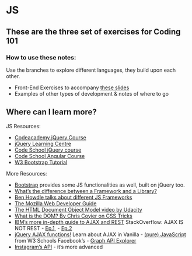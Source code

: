 # JS
## These are the three set of exercises for Coding 101

### How to use these notes:
Use the branches to explore different languages, they build upon each other.

- Front-End Exercises to accompany [these slides](https://slides.com/parisandmilo/coding101)
- Examples of other types of development & notes of where to go

## Where can I learn more?
JS Resources:
- [Codeacademy jQuery Course](http://www.codecademy.com/tracks/jquery)
- [jQuery Learning Centre](http://learn.jquery.com/)
- [Code School jQuery course](https://www.codeschool.com/courses/try-jquery)
- [Code School Angular Course](https://www.codeschool.com/courses/shaping-up-with-angular-js)
- [W3 Bootstrap Tutorial](http://www.w3schools.com/bootstrap/)

More Resources:
- [Bootstrap](http://getbootstrap.com/javascript/) provides some JS functionalities as well, built on jQuery too.
- [What’s the difference between a Framework and a Library?](http://www.programcreek.com/2011/09/what-is-the-difference-between-a-java-library-and-a-framework/)
- [Ben Howdle talks about different JS Frameworks](https://snap.hr/community/front-end/battle-of-the-javascript-frameworks-an-interview-with-ben-howdle-f49bac0e8aa8)
- [The Mozilla Web Developer Guide](https://developer.mozilla.org/en-US/Learn/Getting_started_with_the_web)
- [The HTML Document Object Model video by Udacity](https://www.youtube.com/watch?v=qjEyIpm6D_Q)
- [What is the DOM? By Chris Coyier on CSS Tricks](https://css-tricks.com/dom/)
- [IBM’s more in-depth guide to AJAX and REST](http://www.ibm.com/developerworks/library/wa-ajaxarch/)
StackOverflow: AJAX IS NOT REST - [Ep.1](http://programmers.stackexchange.com/questions/205999/when-to-use-rest-to-handle-requests-vs-using-ajax-to-handle-requests), - [Ep.2](http://stackoverflow.com/questions/7115940/difference-between-ajax-restful-rest-json-and-jsonp)
- [jQuery AJAX functions!](http://learn.jquery.com/ajax/)
Learn about AJAX in Vanilla - [(pure) JavaScript](http://www.w3schools.com/ajax/default.asp) from W3 Schools
Facebook’s - [Graph API Explorer](https://developers.facebook.com/tools/explorer/145634995501895/?method=GET&path=%7Buser-id%7D%2Ffriends&version=v2.7)
- [Instagram’s API](https://www.instagram.com/developer/) - it’s more advanced
